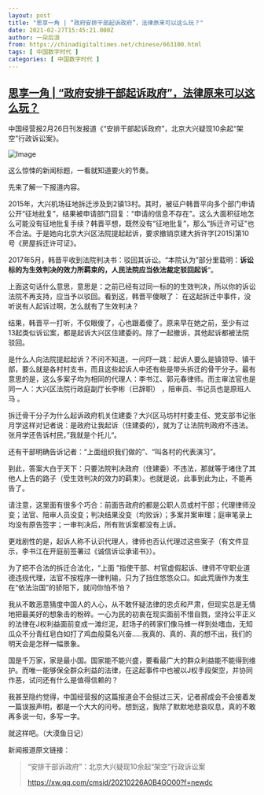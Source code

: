 ```yaml
---
layout: post
title: "思享一角 | “政府安排干部起诉政府”，法律原来可以这么玩？"
date: 2021-02-27T15:45:21.000Z
author: 一朵后浪
from: https://chinadigitaltimes.net/chinese/663100.html
tags: [ 中国数字时代 ]
categories: [ 中国数字时代 ]
---
```

<!--1614440721000-->
[思享一角 | “政府安排干部起诉政府”，法律原来可以这么玩？](https://chinadigitaltimes.net/chinese/663100.html)
------

<div>
<p>中国经营报2月26日刊发报道《“安排干部起诉政府”，北京大兴疑现10余起“架空”行政诉讼案》。</p><p><img src="https://mmbiz.qpic.cn/mmbiz_jpg/sZ1DA8LspqBagogeo9lZEt6UsibUCSSibl2ttt35d8tzd4y4YMUfcY8nrdEsW46icpgR4hiaYM9MPZETeWXsAFRfMA/640" alt="Image" /></p><p>这么惊悚的新闻标题，一看就知道要火的节奏。</p><p>先来了解一下报道内容。</p><p>2015年，大兴机场征地拆迁涉及到2镇13村。其时，被征户韩晋平向多个部门申请公开“征地批复”，结果被申请部门回复：“申请的信息不存在”。这么大面积征地怎么可能没有征地批复手续？韩晋平想，既然没有“征地批复”，那么“拆迁许可证”也不合法。于是她向北京大兴区法院提起起诉，要求撤销京建大拆许字[2015]第10号《房屋拆迁许可证》。</p><p>2017年5月，韩晋平收到法院判决书：驳回其诉讼。“本院认为”部分里载明：<strong>诉讼标的为生效判决的效力所羁束的，人民法院应当依法裁定驳回起诉</strong>“。</p><p>上面这句话什么意思，意思是：之前已经有过同一标的的生效判决，所以你的诉讼法院不再支持，应当予以驳回。看到这，韩晋平傻眼了： 在这起拆迁中事件，没听说有人起诉过啊，怎么就有了生效判决？</p><p>结果，韩晋平一打听，不仅眼傻了，心也跟着傻了。原来早在她之前，至少有过13起类似诉讼案，都是起诉大兴区住建委的。除了一起撤诉，其他起诉都被法院驳回。</p><p>是什么人向法院提起起诉？不问不知道，一问吓一跳：起诉人要么是镇领导、镇干部，要么就是各村村支书，而且这些起诉人中还有些是带头拆迁的骨干分子。最有意思的是，这么多案子均为相同的代理人：李书江、郭元春律师。而主审法官也是同一人：大兴区法院行政庭副厅长李彬（已辞职） ，陪审员、书记员也是原班人马 。</p><p>拆迁骨干分子为什么起诉政府机关住建委？大兴区马坊村村委主任、党支部书记张月学这样对记者说：是政府让我起诉（住建委的），就为了让法院判政府不违法。张月学还告诉村民，”我就是个托儿“。</p><p>还有干部明确告诉记者：“上面组织我们做的”、“叫各村的代表演习”。</p><p>到此，答案大白于天下：只要法院判决政府（住建委）不违法，那就等于堵住了其他人上告的路子（受生效判决的效力的羁束）。也就是说，此事到此为止，不能再告了。</p><p>请注意，这里面有很多个巧合：前面告政府的都是公职人员或村干部；代理律师没变；法官、陪审人员没变；判决结果没变（均败诉）；多案并案审理；庭审笔录上均没有原告签字；一审判决后，所有败诉案都没有上诉。</p><p>更戏剧性的是，起诉人称不认识代理人，律师也否认代理过这些案子（有文件显示，李书江在开庭前签署过《诚信诉讼承诺书》）。</p><p>为了把不合法的拆迁合法化，“上面 ”指使干部、村官虚假起诉、律师不守职业道德违规代理，法官不按程序一律判输，只为了挡住悠悠众口。如此荒唐作为发生在“依法治国”的骄阳下，就问你怕不怕？</p><p>我从不敢恶意猜度中国人的人心，从不敢怀疑法律的忠贞和严肃，但现实总是无情地把最美好的想象击的粉碎。一心为民的初衷在现实面前不惜自戮，坚持公平正义的法律在J权利益面前变成一滩烂泥，赶场子的砖家们像马蜂一样到处嗜血，无知瓜众不分青红皂白如打了鸡血般莫名兴奋&#8230;..我真的、真的、真的想不出，我们的明天会是怎样一幅景象。</p><p>国是千万家，家是最小国。国家能不能兴盛，要看最广大的群众利益能不能得到维护。而唯一能够保全群众利益的法律，在这起事件中也被以J权手段架空，并协同作恶，试问还有什么是值得信赖的？</p><p>我甚至隐约觉得，中国经营报的这篇报道会不会挺过三天，记者郝成会不会接着发一篇误报声明，都是一个大大的问号。想到这，我除了默默地悲哀叹息，真的不敢再多说一句，多写一字。</p><p>就这样吧。（大漠鱼日记）</p><p>新闻报道原文链接：</p><blockquote><p>“安排干部诉政府”：北京大兴疑现10余起“架空”行政诉讼案</p><p>​<a href="https://xw.qq.com/cmsid/20210226A0B4GO00?f=newdc">https://xw.qq.com/cmsid/20210226A0B4GO00?f=newdc</a></p></blockquote>
</div>
